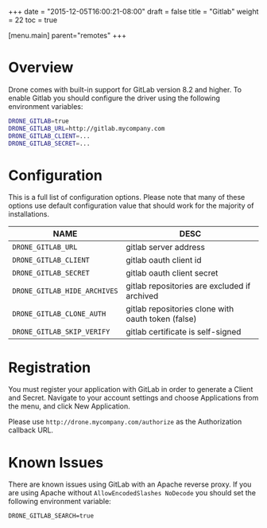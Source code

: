 +++
date = "2015-12-05T16:00:21-08:00"
draft = false
title = "Gitlab"
weight = 22
toc = true

[menu.main]
	parent="remotes"
+++

# Overview

Drone comes with built-in support for GitLab version 8.2 and higher. To enable Gitlab you should configure the driver using the following environment variables:

```bash
DRONE_GITLAB=true
DRONE_GITLAB_URL=http://gitlab.mycompany.com
DRONE_GITLAB_CLIENT=...
DRONE_GITLAB_SECRET=...
```

# Configuration

This is a full list of configuration options. Please note that many of these options use default configuration value that should work for the majority of installations.

NAME                          | DESC
------------------------------|--------------------------------------------------------
`DRONE_GITLAB_URL`            | gitlab server address
`DRONE_GITLAB_CLIENT`         | gitlab oauth client id
`DRONE_GITLAB_SECRET`         | gitlab oauth client secret
`DRONE_GITLAB_HIDE_ARCHIVES`  | gitlab repositories are excluded if archived
`DRONE_GITLAB_CLONE_AUTH`     | gitlab repositories clone with oauth token (false)
`DRONE_GITLAB_SKIP_VERIFY`    | gitlab certificate is self-signed

# Registration

You must register your application with GitLab in order to generate a Client and Secret. Navigate to your account settings and choose Applications from the menu, and click New Application.

Please use `http://drone.mycompany.com/authorize` as the Authorization callback URL.

# Known Issues

There are known issues using GitLab with an Apache reverse proxy. If you are using Apache without `AllowEncodedSlashes NoDecode` you should set the following environment variable:

```
DRONE_GITLAB_SEARCH=true
```
